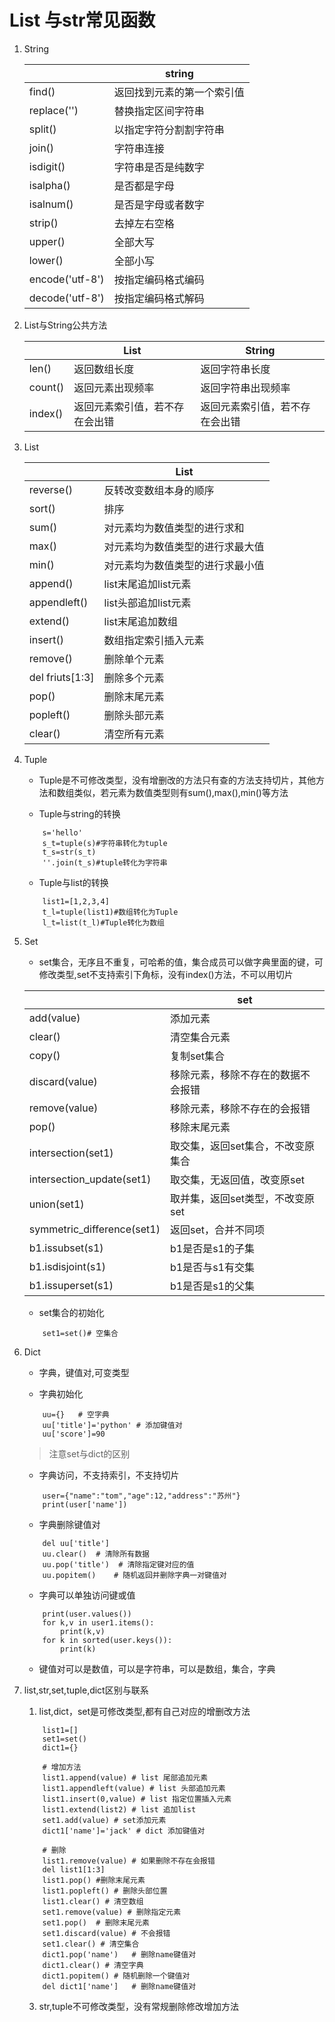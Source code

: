 # List 与str常见函数

1. String

    ||string
    |---|---
    find()|返回找到元素的第一个索引值
    replace('')|替换指定区间字符串
    split()|以指定字符分割割字符串
    join()|字符串连接
    isdigit()|字符串是否是纯数字
    isalpha()|是否都是字母
    isalnum()|是否是字母或者数字
    strip()|去掉左右空格
    upper()|全部大写
    lower()|全部小写
    encode('utf-8')|按指定编码格式编码
    decode('utf-8')|按指定编码格式解码

2. List与String公共方法


    ||List|String
    |---|---|---
    len()|返回数组长度|返回字符串长度
    count()|返回元素出现频率|返回字符串出现频率
    index()|返回元素索引值，若不存在会出错|返回元素索引值，若不存在会出错

3. List

    ||List
    |---|---
    reverse()|反转改变数组本身的顺序
    sort()|排序
    sum()|对元素均为数值类型的进行求和
    max()|对元素均为数值类型的进行求最大值
    min()|对元素均为数值类型的进行求最小值
    append()|list末尾追加list元素
    appendleft()|list头部追加list元素
    extend()|list末尾追加数组
    insert()|数组指定索引插入元素
    remove()|删除单个元素
    del friuts[1:3]|删除多个元素
    pop()|删除末尾元素
    popleft()|删除头部元素
    clear()|清空所有元素

4. Tuple

    * Tuple是不可修改类型，没有增删改的方法只有查的方法支持切片，其他方法和数组类似，若元素为数值类型则有sum(),max(),min()等方法

    * Tuple与string的转换

    ```
        s='hello'
        s_t=tuple(s)#字符串转化为tuple
        t_s=str(s_t)
        ''.join(t_s)#tuple转化为字符串
    ```

    * Tuple与list的转换

    ```
        list1=[1,2,3,4]
        t_l=tuple(list1)#数组转化为Tuple
        l_t=list(t_l)#Tuple转化为数组
    ```

3.  Set

    * set集合，无序且不重复，可哈希的值，集合成员可以做字典里面的键，可修改类型,set不支持索引下角标，没有index()方法，不可以用切片

    ||set
    |---|---
    |add(value)|添加元素
    |clear()|清空集合元素
    |copy()|复制set集合
    |discard(value)|移除元素，移除不存在的数据不会报错
    |remove(value)|移除元素，移除不存在的会报错
    |pop()|移除末尾元素
    |intersection(set1)|取交集，返回set集合，不改变原集合
    |intersection_update(set1)|取交集，无返回值，改变原set
    |union(set1)|取并集，返回set类型，不改变原set
    |symmetric_difference(set1)|返回set，合并不同项
    |b1.issubset(s1)|b1是否是s1的子集
    |b1.isdisjoint(s1)|b1是否与s1有交集
    |b1.issuperset(s1)|b1是否是s1的父集

    * set集合的初始化

    ```
        set1=set()# 空集合
    ```

5. Dict

    * 字典，键值对,可变类型

    * 字典初始化

    ```
        uu={}   # 空字典
        uu['title']='python' # 添加键值对
        uu['score']=90
    ```
    >注意set与dict的区别

    * 字典访问，不支持索引，不支持切片

    ```
        user={"name":"tom","age":12,"address":"苏州"}
        print(user['name'])
    ```

    *  字典删除键值对

    ```
        del uu['title']
        uu.clear()  # 清除所有数据
        uu.pop('title')  # 清除指定键对应的值
        uu.popitem()    # 随机返回并删除字典一对键值对
    ```

    * 字典可以单独访问键或值

    ```
        print(user.values())
        for k,v in user1.items():
            print(k,v)
        for k in sorted(user.keys()):
            print(k)
    ```

    * 键值对可以是数值，可以是字符串，可以是数组，集合，字典

3. list,str,set,tuple,dict区别与联系

    1. list,dict，set是可修改类型,都有自己对应的增删改方法

    ```
        list1=[]
        set1=set()
        dict1={}

        # 增加方法
        list1.append(value) # list 尾部追加元素
        list1.appendleft(value) # list 头部追加元素
        list1.insert(0,value) # list 指定位置插入元素
        list1.extend(list2) # list 追加list
        set1.add(value) # set添加元素
        dict1['name']='jack' # dict 添加键值对

        # 删除
        list1.remove(value) # 如果删除不存在会报错
        del list1[1:3]
        list1.pop() #删除末尾元素
        list1.popleft() # 删除头部位置
        list1.clear() # 清空数组
        set1.remove(value) # 删除指定元素
        set1.pop()  # 删除末尾元素
        set1.discard(value) # 不会报错
        set1.clear() # 清空集合
        dict1.pop('name')   # 删除name键值对
        dict1.clear() # 清空字典
        dict1.popitem() # 随机删除一个键值对
        del dict1['name']   # 删除name键值对
    ```

    3. str,tuple不可修改类型，没有常规删除修改增加方法








